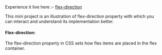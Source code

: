 Experience it live here :- [flex-direction](https://codepen.io/mansiiiii/full/RwYQRWy)

This mini project is an illustration of flex-direction property with which you can interact and understand its implementation better.

#### Flex-direction: 
The flex-direction property in CSS sets how flex items are placed in the flex container.
